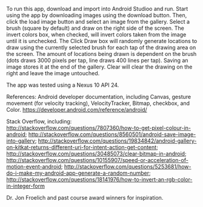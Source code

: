 To run this app, download and import into Android Studioo and run.  Start using the app by downloading images using the download button.
Then, click the load image button and select an image from the gallery.
Select a brush (square by default) and draw on the right side of the screen.  The invert colors box, when checked, 
will invert colors taken from the image until it is unchecked.  The Click Draw box will randomly generate locations to draw using
the currently selected brush for each tap of the drawing area on the screen.  The amount of locations being drawn is dependent on
the brush (dots draws 3000 pixels per tap, line draws 400 lines per tap).
Saving an image stores it at the end of the gallery.  Clear will clear the drawing on the right and leave the image untouched.

The app was tested using a Nexus 10 API 24.

References:
Android developer documentation, including Canvas, gesture movement (for velocity tracking), VelocityTracker, Bitmap, checkbox, and Color.
https://developer.android.com/reference/android/

Stack Overflow, including:
http://stackoverflow.com/questions/7807360/how-to-get-pixel-colour-in-android;
http://stackoverflow.com/questions/8560501/android-save-image-into-gallery;
http://stackoverflow.com/questions/19834842/android-gallery-on-kitkat-returns-different-uri-for-intent-action-get-content;
http://stackoverflow.com/questions/30485073/clear-bitmap-in-android;
http://stackoverflow.com/questions/10155907/speed-or-acceleration-of-motion-event-android;
http://stackoverflow.com/questions/5253681/how-do-i-make-my-android-app-generate-a-random-number;
http://stackoverflow.com/questions/18141976/how-to-invert-an-rgb-color-in-integer-form

Dr. Jon Froelich and past course award winners for inspiration.
